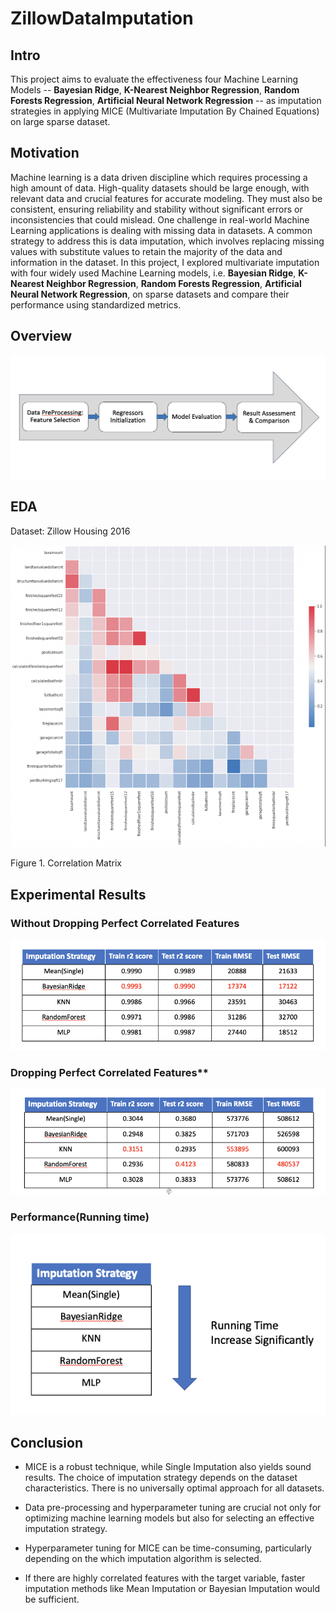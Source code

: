 # ZillowDataImputation

## Intro

This project aims to evaluate the effectiveness four Machine Learning Models -- **Bayesian Ridge**, **K-Nearest Neighbor Regression**, **Random Forests Regression**, **Artificial Neural Network Regression**  -- as imputation strategies in applying MICE (Multivariate Imputation By Chained Equations) on large sparse dataset.


## Motivation

Machine learning is a data driven discipline which requires processing a high amount of data. High-quality datasets should be large enough, with relevant data and crucial features for accurate modeling. They must also be consistent, ensuring reliability and stability without significant errors or inconsistencies that could mislead. One challenge in real-world Machine Learning applications is dealing with missing data in datasets. A common strategy to address this is data imputation, which involves replacing missing values with substitute values to retain the majority of the data and information in the dataset. In this project, I explored multivariate imputation with four widely used Machine Learning models, i.e. **Bayesian Ridge**, **K-Nearest Neighbor Regression**, **Random Forests Regression**, **Artificial Neural Network Regression**, on sparse datasets and compare their performance using standardized metrics.

## Overview

![Image Alt text](/Image/Overview.png)

## EDA

Dataset: Zillow Housing 2016

![Image Alt text](/Image/Dataset.png)

Figure 1. Correlation Matrix

## Experimental Results

### Without Dropping Perfect Correlated Features

![Image Alt text](/Image/Result1.png)

### Dropping Perfect Correlated Features**

![Image Alt text](/Image/Result2.png)


### Performance(Running time)

![Image Alt text](/Image/Time.png)

## Conclusion

- MICE is a robust technique, while Single Imputation also yields sound results. The choice of imputation strategy depends on the dataset characteristics. There is no universally optimal approach for all datasets. 

- Data pre-processing and hyperparameter tuning are crucial not only for optimizing machine learning models but also for selecting an effective imputation strategy.

- Hyperparameter tuning for MICE can be time-consuming, particularly depending on the which imputation algorithm is selected.

- If there are highly correlated features with the target variable, faster imputation methods like Mean Imputation or Bayesian Imputation would be sufficient.

